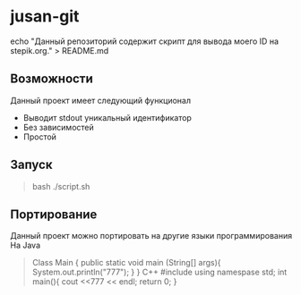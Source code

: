 # jusan-git
echo "Данный репозиторий содержит скрипт для вывода моего ID на stepik.org." > README.md
## Возможности
Данный проект имеет следующий функционал
* Выводит stdout уникальный идентификатор
* Без зависимостей
* Простой
## Запуск
> bash ./script.sh
## Портирование
Данный проект можно портировать на другие языки программирования
На Java
> Class Main {
>    public static void main (String[] args){
>        System.out.println("777");
>    }
> }
C++
> #include <iostream>
> using namespase std;
> int main(){
>   cout <<777 << endl;
>   return 0;
> }